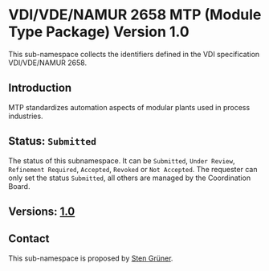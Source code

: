 # VDI/VDE/NAMUR 2658 MTP (Module Type Package) Version 1.0
This sub-namespace collects the identifiers defined in the VDI specification VDI/VDE/NAMUR 2658.

## Introduction

MTP standardizes automation aspects of modular plants used in process industries.

## Status: `Submitted`
The status of this subnamespace. It can be `Submitted`, `Under Review`, `Refinement Required`, `Accepted`, `Revoked` or `Not Accepted`. The requester can only set the status `Submitted`, all others are managed by the Coordination Board.

## Versions: [1.0](1)

## Contact

This sub-namespace is proposed by [Sten Grüner](https://github.com/StenGruener).